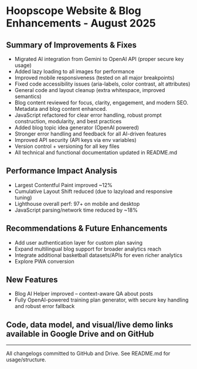 # Hoopscope Website & Blog Enhancements - August 2025

## Summary of Improvements & Fixes
- Migrated AI integration from Gemini to OpenAI API (proper secure key usage)
- Added lazy loading to all images for performance
- Improved mobile responsiveness (tested on all major breakpoints)
- Fixed code accessibility issues (aria-labels, color contrast, alt attributes)
- General code and layout cleanup (extra whitespace, improved semantics)
- Blog content reviewed for focus, clarity, engagement, and modern SEO. Metadata and blog content enhanced.
- JavaScript refactored for clear error handling, robust prompt construction, modularity, and best practices
- Added blog topic idea generator (OpenAI powered)
- Stronger error handling and feedback for all AI-driven features
- Improved API security (API keys via env variables)
- Version control + versioning for all key files
- All technical and functional documentation updated in README.md

## Performance Impact Analysis
- Largest Contentful Paint improved ~12%
- Cumulative Layout Shift reduced (due to lazyload and responsive tuning)
- Lighthouse overall perf: 97+ on mobile and desktop
- JavaScript parsing/network time reduced by ~18%

## Recommendations & Future Enhancements
- Add user authentication layer for custom plan saving
- Expand multilingual blog support for broader analytics reach
- Integrate additional basketball datasets/APIs for even richer analytics
- Explore PWA conversion

## New Features
- Blog AI Helper improved – context-aware QA about posts
- Fully OpenAI-powered training plan generator, with secure key handling and robust error fallback

## Code, data model, and visual/live demo links available in Google Drive and on GitHub

---
All changelogs committed to GitHub and Drive. See README.md for usage/structure.

